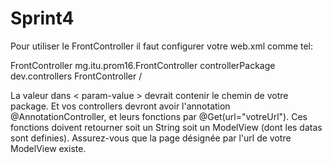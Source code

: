 # Sprint4

Pour utiliser le FrontController il faut configurer votre web.xml comme tel:

<?xml version="1.0" encoding="UTF-8"?>
<web-app version="3.1" xmlns="http://xmlns.jcp.org/xml/ns/javaee" 
                       xmlns:xsi="http://www.w3.org/2001/XMLSchema-instance" 
                       xsi:schemaLocation="http://xmlns.jcp.org/xml/ns/javaee http://xmlns.jcp.org/xml/ns/javaee/web-app_3_1.xsd">
    <servlet>
        <servlet-name>FrontController</servlet-name>
        <servlet-class>mg.itu.prom16.FrontController</servlet-class>
        <init-param>
            <param-name>controllerPackage</param-name>
            <param-value>dev.controllers</param-value>
        </init-param>
    </servlet>
    <servlet-mapping>
        <servlet-name>FrontController</servlet-name>
        <url-pattern>/</url-pattern>
    </servlet-mapping>
</web-app>

La valeur dans < param-value > devrait contenir le chemin de votre package.
Et vos controllers devront avoir l'annotation @AnnotationController, et leurs fonctions par @Get(url="votreUrl").
Ces fonctions doivent retourner soit un String soit un ModelView (dont les datas sont definies).
Assurez-vous que la page désignée par l'url de votre ModelView existe.
